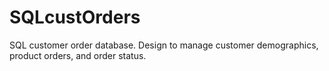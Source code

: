 # SQLcustOrders

SQL customer order database. Design to manage customer demographics, product orders, and order status.

